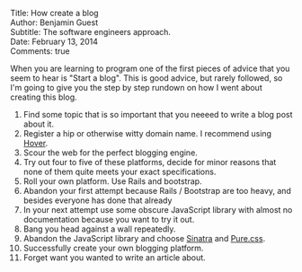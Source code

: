 Title:    How create a blog  
Author:   Benjamin Guest  
Subtitle: The software engineers approach.  
Date:     February 13, 2014  
Comments: true  

When you are learning to program one of the first pieces of advice that you seem to hear is "Start a blog".
This is good advice, but rarely followed, so I'm going to give you the step by step rundown on how
I went about creating this blog.

1. Find some topic that is so important that you neeeed to write a blog post about it.
2. Register a hip or otherwise witty domain name. I recommend using [Hover][hover].
3. Scour the web for the perfect blogging engine.
4. Try out four to five of these platforms, decide for minor reasons that none of them quite meets
your exact specifications.
5. Roll your own platform. Use Rails and bootstrap.
6. Abandon your first attempt because Rails / Bootstrap are too heavy, and besides everyone has done
that already
7. In your next attempt use some obscure JavaScript library with almost no documentation because you want to try it out.
8. Bang you head against a wall repeatedly.
9. Abandon the JavaScript library and choose [Sinatra][sinatra] and [Pure.css][pure].
10. Successfully create your own blogging platform.
9. Forget want you wanted to write an article about.

[sinatra]:http://www.sinatrarb.com/
[pure]:http://purecss.io/
[hover]:http://hover.com
